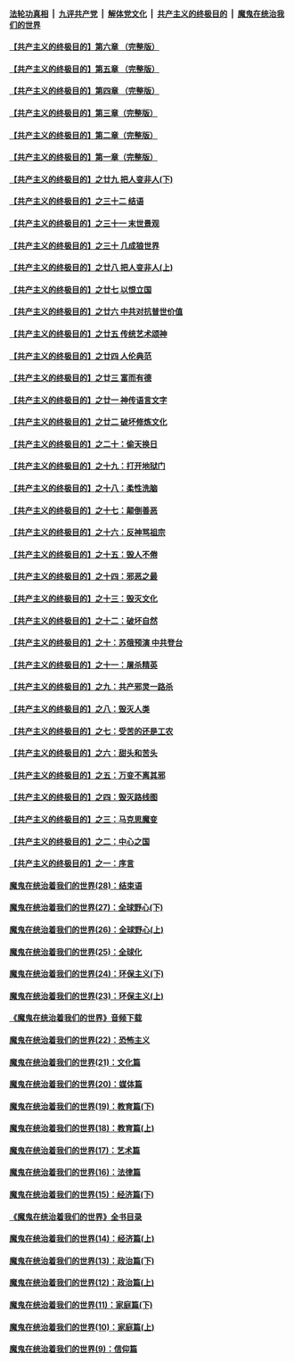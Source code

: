 ####  [法轮功真相](../../../../basic/blob/master/README.md?t=05292231) &nbsp;|&nbsp; [九评共产党](../../../../9ping.md/blob/master/README.md?t=05292231) &nbsp;|&nbsp; [解体党文化](../../../../jtdwh.md/blob/master/README.md?t=05292231)  &nbsp;|&nbsp; [共产主义的终极目的](../../../../gczydzjmd.md/blob/master/README.md?t=05292231) &nbsp;|&nbsp; [魔鬼在统治我们的世界](../../../../mgztzwmdsj.md/blob/master/README.md?t=05292231) 

#### [【共产主义的终极目的】第六章 （完整版）](../pages/nsc422/n11428913.md?t=05292231) 

#### [【共产主义的终极目的】第五章 （完整版）](../pages/nsc422/n11428912.md?t=05292231) 

#### [【共产主义的终极目的】第四章 （完整版）](../pages/nsc422/n11428907.md?t=05292231) 

#### [【共产主义的终极目的】第三章（完整版）](../pages/nsc422/n11428848.md?t=05292231) 

#### [【共产主义的终极目的】第二章（完整版）](../pages/nsc422/n11428831.md?t=05292231) 

#### [【共产主义的终极目的】第一章（完整版）](../pages/nsc422/n11417651.md?t=05292231) 

#### [【共产主义的终极目的】之廿九 把人变非人(下)](../pages/nsc422/n11344140.md?t=05292231) 

#### [【共产主义的终极目的】之三十二 结语](../pages/nsc422/n11360535.md?t=05292231) 

#### [【共产主义的终极目的】之三十一 末世景观](../pages/nsc422/n11351129.md?t=05292231) 

#### [【共产主义的终极目的】之三十 几成狼世界](../pages/nsc422/n11348280.md?t=05292231) 

#### [【共产主义的终极目的】之廿八 把人变非人(上)](../pages/nsc422/n11340492.md?t=05292231) 

#### [【共产主义的终极目的】之廿七 以恨立国](../pages/nsc422/n11336944.md?t=05292231) 

#### [【共产主义的终极目的】之廿六 中共对抗普世价值](../pages/nsc422/n11324785.md?t=05292231) 

#### [【共产主义的终极目的】之廿五 传统艺术颂神](../pages/nsc422/n11296396.md?t=05292231) 

#### [【共产主义的终极目的】之廿四 人伦典范](../pages/nsc422/n11296397.md?t=05292231) 

#### [【共产主义的终极目的】之廿三 富而有德](../pages/nsc422/n11283598.md?t=05292231) 

#### [【共产主义的终极目的】之廿一 神传语言文字](../pages/nsc422/n11263265.md?t=05292231) 

#### [【共产主义的终极目的】之廿二 破坏修炼文化](../pages/nsc422/n11245728.md?t=05292231) 

#### [【共产主义的终极目的】之二十：偷天换日](../pages/nsc422/n11238846.md?t=05292231) 

#### [【共产主义的终极目的】之十九：打开地狱门](../pages/nsc422/n11206376.md?t=05292231) 

#### [【共产主义的终极目的】之十八：柔性洗脑](../pages/nsc422/n11199994.md?t=05292231) 

#### [【共产主义的终极目的】之十七：颠倒善恶](../pages/nsc422/n11179782.md?t=05292231) 

#### [【共产主义的终极目的】之十六：反神骂祖宗](../pages/nsc422/n11166798.md?t=05292231) 

#### [【共产主义的终极目的】之十五：毁人不倦](../pages/nsc422/n11166792.md?t=05292231) 

#### [【共产主义的终极目的】之十四：邪恶之最](../pages/nsc422/n11150249.md?t=05292231) 

#### [【共产主义的终极目的】之十三：毁灭文化](../pages/nsc422/n11135227.md?t=05292231) 

#### [【共产主义的终极目的】之十二：破坏自然](../pages/nsc422/n11135214.md?t=05292231) 

#### [【共产主义的终极目的】之十：苏俄预演 中共登台](../pages/nsc422/n11118424.md?t=05292231) 

#### [【共产主义的终极目的】之十一：屠杀精英](../pages/nsc422/n11118442.md?t=05292231) 

#### [【共产主义的终极目的】之九：共产邪灵一路杀](../pages/nsc422/n11114139.md?t=05292231) 

#### [【共产主义的终极目的】之八：毁灭人类](../pages/nsc422/n11108503.md?t=05292231) 

#### [【共产主义的终极目的】之七：受苦的还是工农](../pages/nsc422/n11101809.md?t=05292231) 

#### [【共产主义的终极目的】之六：甜头和苦头](../pages/nsc422/n11096971.md?t=05292231) 

#### [【共产主义的终极目的】之五：万变不离其邪](../pages/nsc422/n11091285.md?t=05292231) 

#### [【共产主义的终极目的】之四：毁灭路线图](../pages/nsc422/n11086284.md?t=05292231) 

#### [【共产主义的终极目的】之三：马克思魔变](../pages/nsc422/n11061941.md?t=05292231) 

#### [【共产主义的终极目的】之二：中心之国](../pages/nsc422/n11047728.md?t=05292231) 

#### [【共产主义的终极目的】之一：序言](../pages/nsc422/n11086077.md?t=05292231) 

#### [魔鬼在统治着我们的世界(28)：结束语](../pages/nsc422/n10936246.md?t=05292231) 

#### [魔鬼在统治着我们的世界(27)：全球野心(下)](../pages/nsc422/n10928319.md?t=05292231) 

#### [魔鬼在统治着我们的世界(26)：全球野心(上)](../pages/nsc422/n10900318.md?t=05292231) 

#### [魔鬼在统治着我们的世界(25)：全球化](../pages/nsc422/n10788205.md?t=05292231) 

#### [魔鬼在统治着我们的世界(24)：环保主义(下)](../pages/nsc422/n10695307.md?t=05292231) 

#### [魔鬼在统治着我们的世界(23)：环保主义(上)](../pages/nsc422/n10688613.md?t=05292231) 

#### [《魔鬼在统治着我们的世界》音频下载](../pages/nsc422/n10635553.md?t=05292231) 

#### [魔鬼在统治着我们的世界(22)：恐怖主义](../pages/nsc422/n10614727.md?t=05292231) 

#### [魔鬼在统治着我们的世界(21)：文化篇](../pages/nsc422/n10597706.md?t=05292231) 

#### [魔鬼在统治着我们的世界(20)：媒体篇](../pages/nsc422/n10586579.md?t=05292231) 

#### [魔鬼在统治着我们的世界(19)：教育篇(下)](../pages/nsc422/n10564808.md?t=05292231) 

#### [魔鬼在统治着我们的世界(18)：教育篇(上)](../pages/nsc422/n10526970.md?t=05292231) 

#### [魔鬼在统治着我们的世界(17)：艺术篇](../pages/nsc422/n10499093.md?t=05292231) 

#### [魔鬼在统治着我们的世界(16)：法律篇](../pages/nsc422/n10485969.md?t=05292231) 

#### [魔鬼在统治着我们的世界(15)：经济篇(下)](../pages/nsc422/n10469975.md?t=05292231) 

#### [《魔鬼在统治着我们的世界》全书目录](../pages/nsc422/n10464261.md?t=05292231) 

#### [魔鬼在统治着我们的世界(14)：经济篇(上)](../pages/nsc422/n10457370.md?t=05292231) 

#### [魔鬼在统治着我们的世界(13)：政治篇(下)](../pages/nsc422/n10448270.md?t=05292231) 

#### [魔鬼在统治着我们的世界(12)：政治篇(上)](../pages/nsc422/n10444576.md?t=05292231) 

#### [魔鬼在统治着我们的世界(11)：家庭篇(下)](../pages/nsc422/n10440961.md?t=05292231) 

#### [魔鬼在统治着我们的世界(10)：家庭篇(上)](../pages/nsc422/n10435448.md?t=05292231) 

#### [魔鬼在统治着我们的世界(9)：信仰篇](../pages/nsc422/n10432159.md?t=05292231) 

